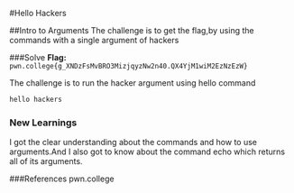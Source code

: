 #Hello Hackers

##Intro to Arguments
The challenge is to get the flag,by using the commands with a single argument of hackers

###Solve
**Flag:** `pwn.college{g_XNDzFsMvBRO3MizjqyzNw2n40.QX4YjM1wiM2EzNzEzW}`

The challenge is to run the hacker argument using hello command
```bash
hello hackers
```

### New Learnings
I got the clear understanding about the commands and how to use arguments.And I also got to know about the command echo which returns all of its arguments.

###References
pwn.college
